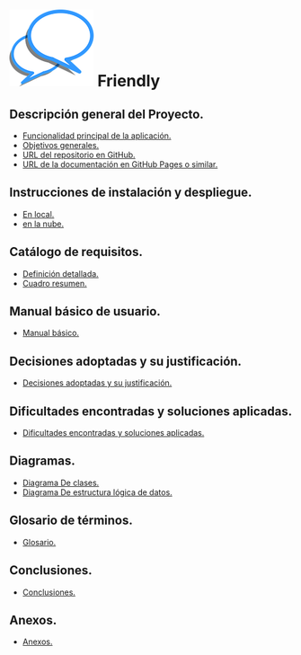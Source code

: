 ![Friendly](images/logo.png) **Friendly**
==================

Descripción general del Proyecto.
-------------------------------------

* [Funcionalidad principal de la aplicación.](funcionalidad_principal.md)   
* [Objetivos generales.](objetivos.md)   
* [URL del repositorio en GitHub.](https://github.com/fernando3287/friendly)   
* [URL de la documentación en GitHub Pages o similar.](documentacion.md)   


Instrucciones de instalación y despliegue.
------------------------------------------

* [En local.](local.md)   
* [en la nube.](nube.md)   


Catálogo de requisitos.
------------------------

* [Definición detallada.](detallada.md)   
* [Cuadro resumen.](cuadro_resumen.md)

Manual básico de usuario.
-------------------------

* [Manual básico.](manual.md)    

Decisiones adoptadas y su justificación.
----------------------------------------

* [Decisiones adoptadas y su justificación.](decisiones.md)   

Dificultades encontradas y soluciones aplicadas.
------------------------------------------------

* [Dificultades encontradas y soluciones aplicadas.](dificultades.md)   


Diagramas.
----------

* [Diagrama De clases.](diagrama_clases.md)   
* [Diagrama De estructura lógica de datos.](diagrama_eld.md)   


Glosario de términos.
---------------------

* [Glosario.](glosario.md)   


Conclusiones.
-------------

* [Conclusiones.](conclusiones.md)   


Anexos.
-------

* [Anexos.](Anexos.md)    
